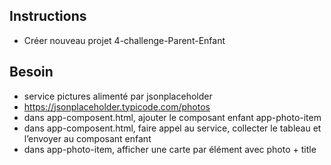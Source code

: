## Instructions 
- Créer nouveau projet 4-challenge-Parent-Enfant
## Besoin
- service pictures alimenté par jsonplaceholder
- https://jsonplaceholder.typicode.com/photos
- dans app-composent.html, ajouter le composant enfant app-photo-item
- dans app-composent.html, faire appel au service, collecter le tableau et l’envoyer au composant enfant
- dans app-photo-item, afficher une carte par élément avec photo + title
